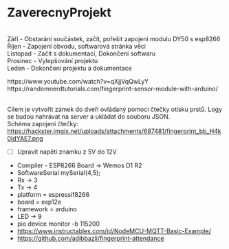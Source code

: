 # ZaverecnyProjekt
<br>Září - Obstarání součástek, začít, pořešit zapojení modulu DY50 s esp8266
<br>Říjen - Zapojení obvodu, softwarová stránka věci
<br>Listopad - Začít s dokumentací, Dokončení softwaru
<br>Prosinec - Vylepšování projektu
<br>Leden - Dokončení projektu a dokumentace
<link>https://www.youtube.com/watch?v=qXjjVqQwLyY</link>
<br> https://randomnerdtutorials.com/fingerprint-sensor-module-with-arduino/

<br> Cílem je vytvořit zámek do dveří ovládaný pomocí čtečky otisku prstů. Logy se budou nahrávat na server a ukládat do souboru JSON.
<br>Schéma zapojení čtečky: https://hackster.imgix.net/uploads/attachments/687481/fingerprint_bb_H4k0IdYAE7.png

- [ ] Upravit napětí známku z 5V do 12V
- Compiler - ESP8266 Board -> Wemos D1 R2
- SoftwareSerial mySerial(4,5);
- Rx -> 3
- Tx -> 4
- platform = espressif8266
- board = esp12e
- framework = arduino
- LED -> 9
- pio device monitor -b 115200
- https://www.instructables.com/id/NodeMCU-MQTT-Basic-Example/
- https://github.com/adibbazli/fingerprint-attendance
